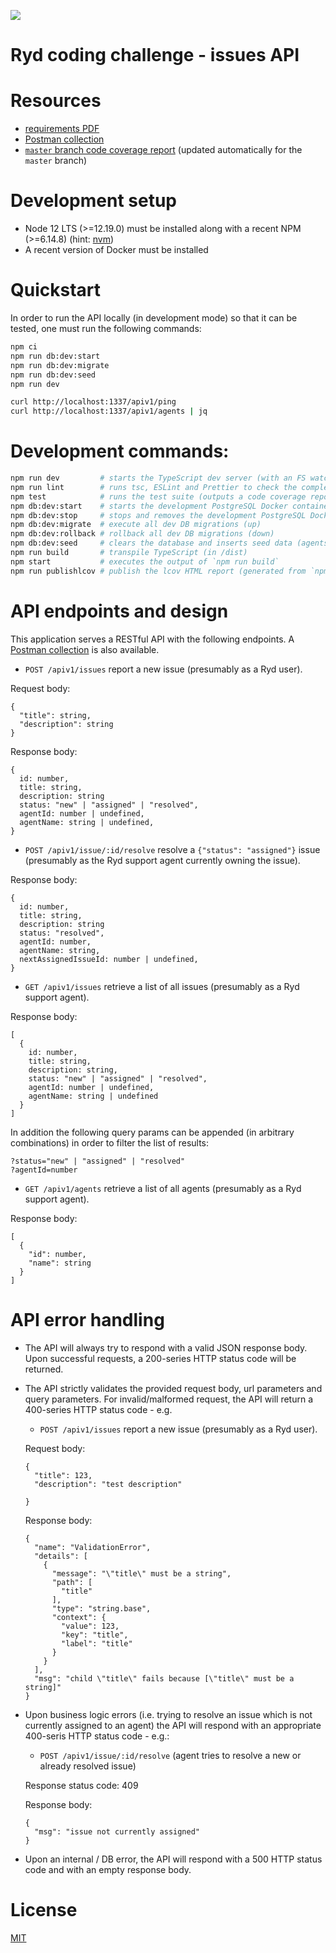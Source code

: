 ![](https://github.com/krasiyan/ryd-issues-api/workflows/ci/badge.svg)

# Ryd coding challenge - issues API

# Resources

- [requirements PDF](./requirements.pdf)
- [Postman collection](./ryd-issues-api.postman_collection.json)
- [`master` branch code coverage report](https://krasiyan.com/ryd-issues-api/) (updated automatically for the `master` branch)

# Development setup

- Node 12 LTS (>=12.19.0) must be installed along with a recent NPM (>=6.14.8) (hint: [nvm](https://github.com/nvm-sh/nvm))
- A recent version of Docker must be installed

# Quickstart

In order to run the API locally (in development mode) so that it can be tested, one must run the following commands:

```bash
npm ci
npm run db:dev:start
npm run db:dev:migrate
npm run db:dev:seed
npm run dev

curl http://localhost:1337/apiv1/ping
curl http://localhost:1337/apiv1/agents | jq
```

# Development commands:

```bash
npm run dev         # starts the TypeScript dev server (with an FS watcher)
npm run lint        # runs tsc, ESLint and Prettier to check the complete codestyle and code formatting
npm test            # runs the test suite (outputs a code coverage report in the CLI and in [./coverage](./coverage))
npm db:dev:start    # starts the development PostgreSQL Docker container and creates the `devuser` + the `ryd_issues` DB
npm db:dev:stop     # stops and removes the development PostgreSQL Docker container
npm db:dev:migrate  # execute all dev DB migrations (up)
npm db:dev:rollback # rollback all dev DB migrations (down)
npm db:dev:seed     # clears the database and inserts seed data (agents)
npm run build       # transpile TypeScript (in /dist)
npm start           # executes the output of `npm run build`
npm run publishlcov # publish the lcov HTML report (generated from `npm test`) to GitHub pages
```

# API endpoints and design

This application serves a RESTful API with the following endpoints. A [Postman collection](./ryd-issues-api.postman_collection.json) is also available.

- `POST /apiv1/issues` report a new issue (presumably as a Ryd user).

Request body:

```
{
  "title": string,
  "description": string
}
```

Response body:

```
{
  id: number,
  title: string,
  description: string
  status: "new" | "assigned" | "resolved",
  agentId: number | undefined,
  agentName: string | undefined,
}
```

- `POST /apiv1/issue/:id/resolve` resolve a `{"status": "assigned"}` issue (presumably as the Ryd support agent currently owning the issue).

Response body:

```
{
  id: number,
  title: string,
  description: string
  status: "resolved",
  agentId: number,
  agentName: string,
  nextAssignedIssueId: number | undefined,
}
```

- `GET /apiv1/issues` retrieve a list of all issues (presumably as a Ryd support agent).

Response body:

```
[
  {
    id: number,
    title: string,
    description: string,
    status: "new" | "assigned" | "resolved",
    agentId: number | undefined,
    agentName: string | undefined
  }
]
```

In addition the following query params can be appended (in arbitrary combinations) in order to filter the list of results:

```
?status="new" | "assigned" | "resolved"
?agentId=number
```

- `GET /apiv1/agents` retrieve a list of all agents (presumably as a Ryd support agent).

Response body:

```
[
  {
    "id": number,
    "name": string
  }
]
```

# API error handling

- The API will always try to respond with a valid JSON response body. Upon successful requests, a 200-series HTTP status code will be returned.

- The API strictly validates the provided request body, url parameters and query parameters. For invalid/malformed request, the API will return a 400-series HTTP status code - e.g.

  - `POST /apiv1/issues` report a new issue (presumably as a Ryd user).

  Request body:

  ```
  {
    "title": 123,
    "description": "test description"

  }
  ```

  Response body:

  ```
  {
    "name": "ValidationError",
    "details": [
      {
        "message": "\"title\" must be a string",
        "path": [
          "title"
        ],
        "type": "string.base",
        "context": {
          "value": 123,
          "key": "title",
          "label": "title"
        }
      }
    ],
    "msg": "child \"title\" fails because [\"title\" must be a string]"
  }
  ```

- Upon business logic errors (i.e. trying to resolve an issue which is not currently assigned to an agent) the API will respond with an appropriate 400-seris HTTP status code - e.g.:

  - `POST /apiv1/issue/:id/resolve` (agent tries to resolve a new or already resolved issue)

  Response status code: 409

  Response body:

  ```
  {
    "msg": "issue not currently assigned"
  }
  ```

- Upon an internal / DB error, the API will respond with a 500 HTTP status code and with an empty response body.

# License

[MIT](./LICENSE.md)

